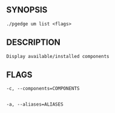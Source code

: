 
## SYNOPSIS
    ./pgedge um list <flags>

## DESCRIPTION
    Display available/installed components

## FLAGS
    -c, --components=COMPONENTS
    
    
    -a, --aliases=ALIASES
    
    
